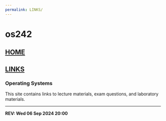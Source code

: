 ```yaml
---
permalink: LINKS/
---
```


# os242

## [HOME](../index.md)
## [LINKS](.)

### Operating Systems
This site contains links to lecture materials, exam questions, and laboratory materials.

---

**REV: Wed 06 Sep 2024 20:00**


